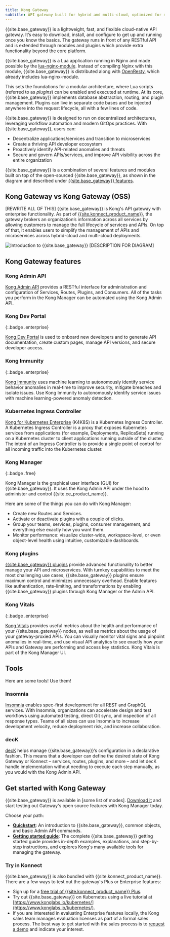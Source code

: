 ```yaml
---
title: Kong Gateway
subtitle: API gateway built for hybrid and multi-cloud, optimized for microservices and distributed architectures
---
```


{{site.base_gateway}} is a lightweight, fast, and flexible cloud-native API gateway. It’s easy to download, install, and configure to get up and running once you know the basics. The gateway runs in front of any RESTful API and is extended through modules and plugins which provide extra functionality beyond the core platform.

{{site.base_gateway}} is a Lua application running in Nginx and made possible by the [lua-nginx-module](https://github.com/openresty/lua-nginx-module). Instead of compiling Nginx with this module, {{site.base_gateway}} is distributed along with [OpenResty](https://openresty.org/), which already includes lua-nginx-module.
<!-- OpenResty is *not* a fork of Nginx, but a bundle of modules extending its capabilities. -->

This sets the foundations for a modular architecture, where Lua scripts (referred to as *plugins*) can be enabled and executed at runtime. At its core, {{site.base_gateway}} implements database abstraction, routing, and plugin management. Plugins can live in separate code bases and be injected anywhere into the request lifecycle, all with a few lines of code.

{{site.base_gateway}} is designed to run on decentralized architectures, leveraging workflow automation and modern GitOps practices. With {{site.base_gateway}}, users can:

* Decentralize applications/services and transition to microservices
* Create a thriving API developer ecosystem
* Proactively identify API-related anomalies and threats
* Secure and govern APIs/services, and improve API visibility across the entire organization

{{site.base_gateway}} is a combination of several features and modules built on top of the open-sourced {{site.base_gateway}}, as shown in the diagram and described under [{{site.base_gateway}} features](#kong-gateway-enterprise-features).


## Kong Gateway vs Kong Gateway (OSS)

[REWRITE ALL OF THIS]
{{site.base_gateway}} is Kong's API gateway with enterprise functionality. As part of [{{site.konnect_product_name}}](/konnect/), the gateway brokers an organization’s information across all services by allowing customers to manage the full lifecycle of services and APIs. On top of that, it enables users to simplify the management of APIs and microservices across hybrid-cloud and multi-cloud deployments.

![Introduction to {{site.base_gateway}}](/assets/images/docs/ee/introduction.png)
[DESCRIPTION FOR DIAGRAM]

## Kong Gateway features

### Kong Admin API

[Kong Admin API](/link) provides a RESTful interface for administration and configuration of Services, Routes, Plugins, and Consumers. All of the tasks you perform in the Kong Manager can be automated using the Kong Admin API.

### Kong Dev Portal
{:.badge .enterprise}

[Kong Dev Portal](/link) is used to onboard new developers and to generate API documentation, create custom pages, manage API versions, and secure developer access.

### Kong Immunity
{:.badge .enterprise}

[Kong Immunity](/link) uses machine learning to autonomously identify service behavior anomalies in real-time to improve security, mitigate breaches and isolate issues. Use Kong Immunity to autonomously identify service issues with machine learning-powered anomaly detection.

### Kubernetes Ingress Controller

[Kong for Kubernetes Enterprise](/link) (K4K8S) is a Kubernetes Ingress Controller. A Kubernetes Ingress Controller is a proxy that exposes Kubernetes services from applications (for example, Deployments, ReplicaSets) running on a Kubernetes cluster to client applications running outside of the cluster. The intent of an Ingress Controller is to provide a single point of control for all incoming traffic into the Kubernetes cluster.

### Kong Manager
{:.badge .free}

Kong Manager is the graphical user interface (GUI) for {{site.base_gateway}}. It uses the Kong Admin API under the hood to administer and control {{site.ce_product_name}}.

Here are some of the things you can do with Kong Manager:

* Create new Routes and Services.
* Activate or deactivate plugins with a couple of clicks.
* Group your teams, services, plugins, consumer management, and everything else exactly how you want them.
* Monitor performance: visualize cluster-wide, workspace-level, or even object-level health using intuitive, customizable dashboards.

### Kong plugins

[{{site.base_gateway}} plugins](/link) provide advanced functionality to better manage your API and microservices. With turnkey capabilities to meet the most challenging use cases, {{site.base_gateway}} plugins ensure maximum control and minimizes unnecessary overhead. Enable features like authentication, rate-limiting, and transformations by enabling {{site.base_gateway}} plugins through Kong Manager or the Admin API.

### Kong Vitals
{:.badge .enterprise}

[Kong Vitals](/link) provides useful metrics about the health and performance of your {{site.base_gateway}} nodes, as well as metrics about the usage of your gateway-proxied APIs. You can visually monitor vital signs and pinpoint anomalies in real-time, and use visual API analytics to see exactly how your APIs and Gateway are performing and access key statistics. Kong Vitals is part of the Kong Manager UI.

## Tools
Here are some tools! Use them!

### Insomnia

[Insomnia](/link) enables spec-first development for all REST and GraphQL services. With Insomnia, organizations can accelerate design and test workflows using automated testing, direct Git sync, and inspection of all response types. Teams of all sizes can use Insomnia to increase development velocity, reduce deployment risk, and increase collaboration.

### decK
[decK](/link) helps manage {{site.base_gateway}}’s configuration in a declarative fashion.
This means that a developer can define the desired state of Kong Gateway or
Konnect &ndash; services, routes, plugins, and more &ndash; and let decK handle
implementation without needing to execute each step manually, as you would with
the Kong Admin API.


## Get started with Kong Gateway

{{site.base_gateway}} is available in [some list of modes].
[Download it](/enterprise/{{page.kong_version}}/deployment/installation/overview)
and start testing out Gateway's open source features with Kong Manager today.

Choose your path:
* **[Quickstart][quickstart]**: An introduction to
{{site.base_gateway}}, common objects, and basic Admin API commands.
* **[Getting started guide][getting-started]**: The complete {{site.base_gateway}}
getting started guide provides in-depth examples, explanations, and step-by-step
instructions, and explores Kong's many available tools for managing the gateway.

### Try in Konnect

{{site.base_gateway}} is also bundled with {{site.konnect_product_name}}.
There are a few ways to test out the gateway's Plus or Enterprise features:

* Sign up for a [free trial of {{site.konnect_product_name}} Plus](https://konnect.konghq.com/register).
* Try out {{site.base_gateway}} on Kubernetes using a live tutorial at
[https://www.konglabs.io/kubernetes/](https://www.konglabs.io/kubernetes/).
* If you are interested in evaluating Enterprise features locally, the
Kong sales team manages evaluation licenses as part of a formal sales process.
The best way to get started with the sales process is to
[request a demo](https://konghq.com/get-started/#request-demo) and indicate
your interest.

[quickstart]: /gateway-oss/{{page.kong_version}}/getting-started/quickstart
[configuring-a-service]: /gateway-oss/{{page.kong_version}}/getting-started/configuring-a-service
[enabling-plugins]: /gateway-oss/{{page.kong_version}}/getting-started/enabling-plugins
[getting-started]: /getting-started-guide/latest/overview
